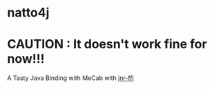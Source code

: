 # natto4j
# CAUTION : It doesn't work fine for now!!!
A Tasty Java Binding with MeCab with [jnr-ffi](https://github.com/jnr/jnr-ffi "jnr-ffi")
